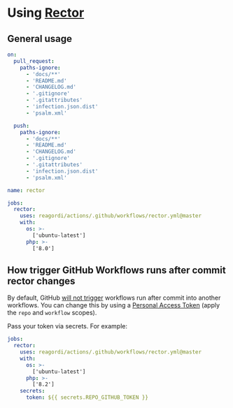 # Using [Rector](https://github.com/rectorphp/rector)

## General usage

```yml
on:
  pull_request:
    paths-ignore:
      - 'docs/**'
      - 'README.md'
      - 'CHANGELOG.md'
      - '.gitignore'
      - '.gitattributes'
      - 'infection.json.dist'
      - 'psalm.xml'

  push:
    paths-ignore:
      - 'docs/**'
      - 'README.md'
      - 'CHANGELOG.md'
      - '.gitignore'
      - '.gitattributes'
      - 'infection.json.dist'
      - 'psalm.xml'

name: rector

jobs:
  rector:
    uses: reagordi/actions/.github/workflows/rector.yml@master
    with:
      os: >-
        ['ubuntu-latest']
      php: >-
        ['8.0']
```

## How trigger GitHub Workflows runs after commit rector changes

By default, GitHub
[will not trigger](https://docs.github.com/en/actions/security-guides/automatic-token-authentication#using-the-github_token-in-a-workflow)
workflows run after commit into another workflows. You can change this by using a
[Personal Access Token](https://docs.github.com/en/authentication/keeping-your-account-and-data-secure/managing-your-personal-access-tokens)
(apply the `repo` and `workflow` scopes).

Pass your token via secrets. For example:

```yml
jobs:
  rector:
    uses: reagordi/actions/.github/workflows/rector.yml@master
    with:
      os: >-
        ['ubuntu-latest']
      php: >-
        ['8.2']
    secrets:
      token: ${{ secrets.REPO_GITHUB_TOKEN }}
```
